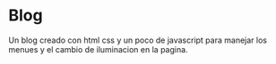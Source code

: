 # Blog
Un blog creado con html css y un poco de javascript para manejar los menues y el cambio de iluminacion en la pagina.
